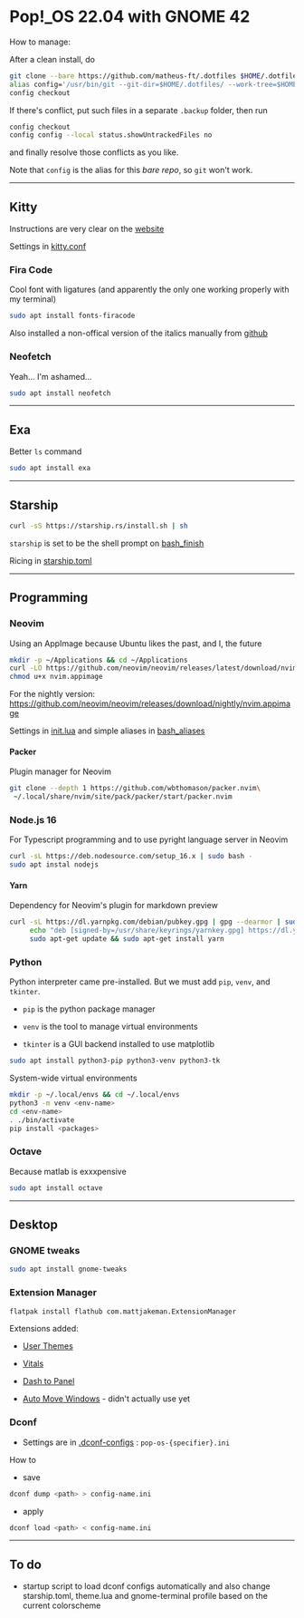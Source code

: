 # Pop!_OS 22.04 with GNOME 42

How to manage:

After a clean install, do

```sh
git clone --bare https://github.com/matheus-ft/.dotfiles $HOME/.dotfiles
alias config='/usr/bin/git --git-dir=$HOME/.dotfiles/ --work-tree=$HOME'
config checkout
```

If there's conflict, put such files in a separate `.backup` folder, then run

```sh
config checkout
config config --local status.showUntrackedFiles no
```

and finally resolve those conflicts as you like.

Note that `config` is the alias for this *bare repo*, so `git` won't work.

---

## Kitty

Instructions are very clear on the [website](https://sw.kovidgoyal.net/kitty/binary/)

Settings in [kitty.conf](https://github.com/matheus-ft/dotfiles/blob/master/.config/kitty)

### Fira Code

Cool font with ligatures (and apparently the only one working properly with my terminal)

```sh
sudo apt install fonts-firacode
```

Also installed a non-offical version of the italics manually from [github](https://github.com/Avi-D-coder/FiraCode-italic)

### Neofetch

Yeah... I'm ashamed...

```sh
sudo apt install neofetch
```

---

## Exa

Better `ls` command

```sh
sudo apt install exa
```

---

## Starship

```sh
curl -sS https://starship.rs/install.sh | sh
```

`starship` is set to be the shell prompt on [bash_finish](https://github.com/matheus-ft/dotfiles/blob/master/.bashrc.d/finish)

Ricing in [starship.toml](https://github.com/matheus-ft/dotfiles/blob/master/.config/starship.toml)

---

## Programming

### Neovim

Using an AppImage because Ubuntu likes the past, and I, the future

```sh
mkdir -p ~/Applications && cd ~/Applications
curl -LO https://github.com/neovim/neovim/releases/latest/download/nvim.appimage
chmod u+x nvim.appimage
```

For the nightly version: https://github.com/neovim/neovim/releases/download/nightly/nvim.appimage

Settings in [init.lua](https://github.com/matheus-ft/dotfiles/blob/master/.config/nvim) and simple aliases in [bash_aliases](https://github.com/matheus-ft/dotfiles/blob/master/.bashrc.d/aliases)

#### Packer

Plugin manager for Neovim

```sh
git clone --depth 1 https://github.com/wbthomason/packer.nvim\
 ~/.local/share/nvim/site/pack/packer/start/packer.nvim
```

### Node.js 16

For Typescript programming and to use pyright language server in Neovim

```sh
curl -sL https://deb.nodesource.com/setup_16.x | sudo bash -
sudo apt instal nodejs
```

#### Yarn

Dependency for Neovim's plugin for markdown preview

```sh
curl -sL https://dl.yarnpkg.com/debian/pubkey.gpg | gpg --dearmor | sudo tee /usr/share/keyrings/yarnkey.gpg >/dev/null
     echo "deb [signed-by=/usr/share/keyrings/yarnkey.gpg] https://dl.yarnpkg.com/debian stable main" | sudo tee /etc/apt/sources.list.d/yarn.list
     sudo apt-get update && sudo apt-get install yarn
```

### Python

Python interpreter came pre-installed. But we must add `pip`, `venv`, and `tkinter`.

- `pip` is the python package manager

- `venv` is the tool to manage virtual environments

- `tkinter` is a GUI backend installed to use matplotlib

```sh
sudo apt install python3-pip python3-venv python3-tk
```

System-wide virtual environments

```sh
mkdir -p ~/.local/envs && cd ~/.local/envs
python3 -m venv <env-name>
cd <env-name>
. ./bin/activate
pip install <packages>
```

### Octave

Because matlab is exxxpensive

```sh
sudo apt install octave
```

---

## Desktop

### GNOME tweaks

```sh
sudo apt install gnome-tweaks
```

### Extension Manager

```sh
flatpak install flathub com.mattjakeman.ExtensionManager
```

Extensions added:

- [User Themes](https://extensions.gnome.org/extension/19/user-themes/)

- [Vitals](https://extensions.gnome.org/extension/1460/vitals/)

- [Dash to Panel](https://extensions.gnome.org/extension/1160/dash-to-panel/)

- [Auto Move Windows](https://extensions.gnome.org/extension/16/auto-move-windows/) - didn't actually use yet

### Dconf

- Settings are in [.dconf-configs](https://github.com/matheus-ft/.dotfiles/tree/master/.config/.dconf-configs) : `pop-os-{specifier}.ini`

How to

- save

```sh
dconf dump <path> > config-name.ini
```

- apply

```sh
dconf load <path> < config-name.ini
```

---

## To do

- startup script to load dconf configs automatically and also change starship.toml, theme.lua and gnome-terminal profile based on the current colorscheme

